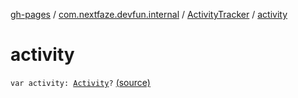 [gh-pages](../../index.md) / [com.nextfaze.devfun.internal](../index.md) / [ActivityTracker](index.md) / [activity](.)

# activity

`var activity: `[`Activity`](https://developer.android.com/reference/android/app/Activity.html)`?` [(source)](https://github.com/NextFaze/dev-fun/tree/master/devfun/src/main/java/com/nextfaze/devfun/internal/ActivityTracking.kt#L80)